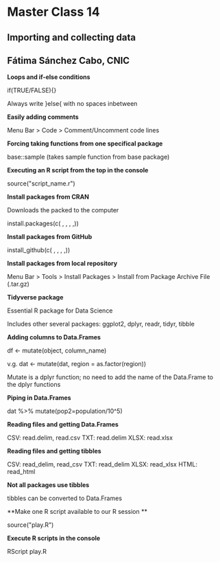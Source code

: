 # Master Class 14

## Importing and collecting data

## Fátima Sánchez Cabo, CNIC

**Loops and if-else conditions**

if(TRUE/FALSE){}

Always write }else{ with no spaces inbetween 

**Easily adding comments**

Menu Bar > Code > Comment/Uncomment code lines

**Forcing taking functions from one specifical package**

base::sample (takes sample function from base package)

**Executing an R script from the top in the console**

source("script_name.r")

**Install packages from CRAN**

Downloads the packed to the computer

install.packages(c( , , , ,))

**Install packages from GitHub**

install_github(c( , , , ,))

**Install packages from local repository**

Menu Bar > Tools > Install Packages > Install from Package Archive File (.tar.gz)

**Tidyverse package**

Essential R package for Data Science

Includes other several packages: ggplot2, dplyr, readr, tidyr, tibble

**Adding columns to Data.Frames**

df <- mutate(object, column_name)

v.g. dat <- mutate(dat, region =  as.factor(region))

Mutate is a dplyr function; no need to add the name of the Data.Frame to the dplyr functions

**Piping in Data.Frames**

dat %>% mutate(pop2=population/10^5)

**Reading files and getting Data.Frames**

CSV: read.delim, read.csv
TXT: read.delim
XLSX: read.xlsx

**Reading files and getting tibbles**

CSV: read_delim, read_csv
TXT: read_delim
XLSX: read_xlsx
HTML: read_html

**Not all packages use tibbles** 

tibbles can be converted to Data.Frames

**Make one R script available to our R session **

source("play.R")

**Execute R scripts in the console**

RScript play.R


